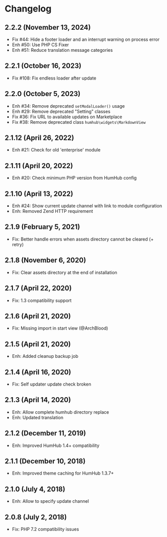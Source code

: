 Changelog
=========

2.2.2 (November 13, 2024)
-------------------------
- Fix #44: Hide a footer loader and an interrupt warning on process error
- Enh #50: Use PHP CS Fixer
- Enh #51: Reduce translation message categories

2.2.1  (October 16, 2023)
-------------------------
- Fix #108: Fix endless loader after update

2.2.0  (October 5, 2023)
------------------------
- Enh #34: Remove deprecated `setModalLoader()` usage
- Enh #29: Remove deprecated "Setting" classes
- Fix #36: Fix URL to available updates on Marketplace
- Fix #38: Remove deprecated class `humhub\widgets\MarkdownView`

2.1.12  (April 26, 2022)
------------------------
- Enh #21: Check for old 'enterprise' module

2.1.11  (April 20, 2022)
--------------------------
- Enh #20: Check minimum PHP version from HumHub config

2.1.10  (April 13, 2022)
------------------------
- Enh #24: Show current update channel with link to module configuration
- Enh: Removed Zend HTTP requirement

2.1.9  (February 5, 2021)
--------------------------
- Fix: Better handle errors when assets directory cannot be cleared (+ retry)


2.1.8  (November 6, 2020)
--------------------------
- Fix: Clear assets directory at the end of installation


2.1.7  (April 22, 2020)
--------------------------
- Fix: 1.3 compatibility support 


2.1.6  (April 21, 2020)
--------------------------
- Fix: Missing import in start view (@ArchBlood)
 
 
2.1.5  (April 21, 2020)
--------------------------
- Enh: Added cleanup backup job
 

2.1.4  (April 16, 2020)
--------------------------
- Fix: Self updater update check broken
 

2.1.3  (April 14, 2020)
--------------------------
- Enh: Allow complete humhub directory replace
- Enh: Updated translation


2.1.2  (December 11, 2019)
--------------------------
- Enh: Improved HumHub 1.4+ compatibility


2.1.1  (December 10, 2018)
--------------------------
- Enh: Improved theme caching for HumHub 1.3.7+


2.1.0  (July 4, 2018)
---------------------
- Enh: Allow to specify update channel


2.0.8  (July 2, 2018)
---------------------
- Fix: PHP 7.2 compatibility issues
